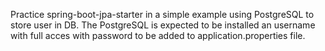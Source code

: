 Practice spring-boot-jpa-starter in a simple example using PostgreSQL to store user in DB. The PostgreSQL is expected to be installed an username with full acces with password to be added to application.properties file.
